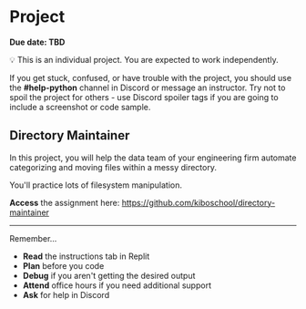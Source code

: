 # Project

**Due date: TBD**

💡 This is an individual project. You are expected to work independently.

If you get stuck, confused, or have trouble with the project, you should use the **#help-python** channel in Discord or message an instructor. Try not to spoil the project for others - use Discord spoiler tags if you are going to include a screenshot or code sample.

## Directory Maintainer

In this project, you will help the data team of your engineering firm 
automate categorizing and moving files within a messy directory.

You'll practice lots of filesystem manipulation.

**Access** the assignment here: https://github.com/kiboschool/directory-maintainer

---

Remember...

- **Read** the instructions tab in Replit
- **Plan** before you code
- **Debug** if you aren't getting the desired output
- **Attend** office hours if you need additional support
- **Ask** for help in Discord
